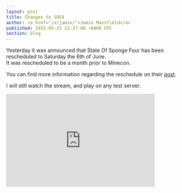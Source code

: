 ```yaml
---
layout: post
title: Changes to SOS4
author: <a href="/a/jamie/">Jamie Mansfield</a>
published: 2015-05-25 22:37:00 +0000 UTC
section: blog
---
```

<p>Yesterday it was announced that State Of Sponge Four has been rescheduled to Saturday the 6th of June. <br />
It was rescheduled to be a month prior to Minecon.</p>

<p>You can find more information regarding the reschedule on their <a href="https://forums.spongepowered.org/t/status-update-24-may-2015/7385">post</a>.</p>

<p>I will still watch the stream, and play on any test server.</p>

<iframe width="400" height="250" src="http://itsalmo.st/#stateofspongefour:embed" scrolling="no" frameborder="0" style="border: 1px solid #dbd8d7"></iframe>
